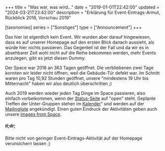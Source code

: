 +++
title = "Was war, was wird..."
date = "2019-01-01T22:42:00"
updated = "2024-03-21T23:42:00"
description = "Erklärung für Event-Eintrags-Armut, Rückblick 2018, Vorschau 2019"

[taxonomies]
series = ["Sonstiges"]
type = ["Announcement"]
+++

Das hier ist eigentlich kein Event. Wir wurden aber darauf hingewiesen, dass es auf unserer Homepage auf den ersten
Blick danach aussieht, als würde hier nichts passieren. Das Gegenteil ist der Fall und da wir es in absehbarer Zeit wohl
nicht auf die Reihe bekommen werden, mehr Events anzulegen, gibt es jetzt diesen Dummy.

Der Space war 2018 an 363 Tagen geöffnet. Die verbliebenen zwei Tage konnten wir leider nicht öffnen, weil die
Gebäude-Tür defekt war. Im Schnitt waren pro Tag 10,92 Stunden geöffnet, unsere "mindestens 19 Uhr bis Mitternacht"
haben wir also deutlich überschritten ;)

Auch 2019 werden wieder jeden Tag Dinge im Space passieren, also einfach vorbeikommen, wenn
der [Status-Seite](https://status.mainframe.io/) auf "open" steht. Geplante Treffen der Unter-Gruppen
stehen im [Kalender](@/events/calendar.md)" und werden auf der [Mailingliste](@/about/communication.md) angekündigt.
Einen guten Eindruck der Aktivitäten geben auch unsere [Images from Space](@/images/ifs/_index.md).

##### tl;dr;

Bitte nicht von geringer Event-Eintrags-Aktivität auf der Homepage verunsichern lassen ;)
